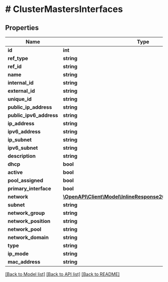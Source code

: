 # # ClusterMastersInterfaces

## Properties

Name | Type | Description | Notes
------------ | ------------- | ------------- | -------------
**id** | **int** |  | [optional]
**ref_type** | **string** |  | [optional]
**ref_id** | **string** |  | [optional]
**name** | **string** |  | [optional]
**internal_id** | **string** |  | [optional]
**external_id** | **string** |  | [optional]
**unique_id** | **string** |  | [optional]
**public_ip_address** | **string** |  | [optional]
**public_ipv6_address** | **string** |  | [optional]
**ip_address** | **string** |  | [optional]
**ipv6_address** | **string** |  | [optional]
**ip_subnet** | **string** |  | [optional]
**ipv6_subnet** | **string** |  | [optional]
**description** | **string** |  | [optional]
**dhcp** | **bool** |  | [optional]
**active** | **bool** |  | [optional]
**pool_assigned** | **bool** |  | [optional]
**primary_interface** | **bool** |  | [optional]
**network** | [**\OpenAPI\Client\Model\InlineResponse20040AppDeployInstance**](InlineResponse20040AppDeployInstance.md) |  | [optional]
**subnet** | **string** |  | [optional]
**network_group** | **string** |  | [optional]
**network_position** | **string** |  | [optional]
**network_pool** | **string** |  | [optional]
**network_domain** | **string** |  | [optional]
**type** | **string** |  | [optional]
**ip_mode** | **string** |  | [optional]
**mac_address** | **string** |  | [optional]

[[Back to Model list]](../../README.md#models) [[Back to API list]](../../README.md#endpoints) [[Back to README]](../../README.md)
